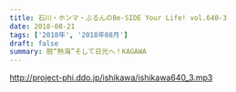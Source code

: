 ```yaml
---
title: 石川・ホンマ・ぶるんのBe-SIDE Your Life! vol.640-3
date: 2018-08-21
tags: ['2018年', '2018年08月']
draft: false
summary: 脱“熱海”そして日光へ！KAGAWA
---
```


http://project-phi.ddo.jp/ishikawa/ishikawa640_3.mp3
